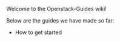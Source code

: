 Welcome to the Openstack-Guides wiki!

Below are the guides we have made so far:

* How to get started